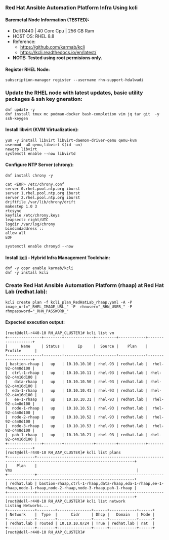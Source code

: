 ### Red Hat Ansible Automation Platform Infra Using kcli 
#### Baremetal Node Information (TESTED):
* Dell R440 | 40 Core Cpu | 256 GB Ram
* HOST OS: RHEL 8.8 
* Reference: 
  * <https://github.com/karmab/kcli>
  * <https://kcli.readthedocs.io/en/latest/>
* **NOTE: Tested using root permisions only.**
#### Register RHEL Node:
```
subscription-manager register --username rhn-support-hdalwadi
```
### Update the RHEL node with latest updates, basic utility packages & ssh key gneration: 
```
dnf update -y
dnf install tmux mc podman-docker bash-completion vim jq tar git  -y
ssh-keygen
```
#### Install libvirt (KVM Virtualization):
```
yum -y install libvirt libvirt-daemon-driver-qemu qemu-kvm
usermod -aG qemu,libvirt $(id -un)
newgrp libvirt
systemctl enable --now libvirtd 
```
#### Configure NTP Server (chrony):
```
dnf install chrony -y

cat <EOF> /etc/chrony.conf
server 0.rhel.pool.ntp.org iburst
server 1.rhel.pool.ntp.org iburst
server 2.rhel.pool.ntp.org iburst
driftfile /var/lib/chrony/drift
makestep 1.0 3
rtcsync
keyfile /etc/chrony.keys
leapsectz right/UTC
logdir /var/log/chrony
bindcmdaddress ::
allow all
EOF

systemctl enable chronyd --now
```
#### Install [kcli](https://kcli.readthedocs.io/en/latest/) - Hybrid Infra Management Toolchain:
```
dnf -y copr enable karmab/kcli
dnf -y install kcli
```
### Create Red Hat Ansible Automation Platform (rhaap) at Red Hat Lab (redhat.lab):
```
kcli create plan -f kcli_plan_RedHatLab_rhaap.yaml -A -P image_url="_RHEL_IMAGE_URL_" -P  rhnuser="_RHN_USER_" -P rhnpassword="_RHN_PASSWORD_"
```
#### Expected execution output:
```
[root@dell-r440-10 RH_AAP_CLUSTER]# kcli list vm
+---------------+--------+-------------+---------+------------+-------------------+
|      Name     | Status |      Ip     |  Source |    Plan    |      Profile      |
+---------------+--------+-------------+---------+------------+-------------------+
| bastion-rhaap |   up   | 10.10.10.10 | rhel-93 | redhat.lab |  rhel-92-c4m8d100 |
|  ctrl-1-rhaap |   up   | 10.10.10.11 | rhel-93 | redhat.lab | rhel-92-c4m16d100 |
|   data-rhaap  |   up   | 10.10.10.50 | rhel-93 | redhat.lab | rhel-92-c4m16d100 |
|  eda-1-rhaap  |   up   | 10.10.10.41 | rhel-93 | redhat.lab | rhel-92-c4m16d100 |
|   ee-1-rhaap  |   up   | 10.10.10.31 | rhel-93 | redhat.lab |  rhel-92-c4m8d100 |
|  node-1-rhaap |   up   | 10.10.10.51 | rhel-93 | redhat.lab |  rhel-92-c4m8d100 |
|  node-2-rhaap |   up   | 10.10.10.52 | rhel-93 | redhat.lab |  rhel-92-c4m8d100 |
|  node-3-rhaap |   up   | 10.10.10.53 | rhel-93 | redhat.lab |  rhel-92-c4m8d100 |
|  pah-1-rhaap  |   up   | 10.10.10.21 | rhel-93 | redhat.lab | rhel-92-c4m16d100 |
+---------------+--------+-------------+---------+------------+-------------------+
[root@dell-r440-10 RH_AAP_CLUSTER]# kcli list plans
+------------+-----------------------------------------------------------------------------------------------------------------+
|    Plan    |                                                       Vms                                                       |
+------------+-----------------------------------------------------------------------------------------------------------------+
| redhat.lab | bastion-rhaap,ctrl-1-rhaap,data-rhaap,eda-1-rhaap,ee-1-rhaap,node-1-rhaap,node-2-rhaap,node-3-rhaap,pah-1-rhaap |
+------------+-----------------------------------------------------------------------------------------------------------------+
[root@dell-r440-10 RH_AAP_CLUSTER]# kcli list network
Listing Networks...
+------------+--------+---------------+------+------------+------+
| Network    |  Type  |      Cidr     | Dhcp |   Domain   | Mode |
+------------+--------+---------------+------+------------+------+
| redhat.lab | routed | 10.10.10.0/24 | True | redhat.lab | nat  |
+------------+--------+---------------+------+------------+------+
[root@dell-r440-10 RH_AAP_CLUSTER]#
```
